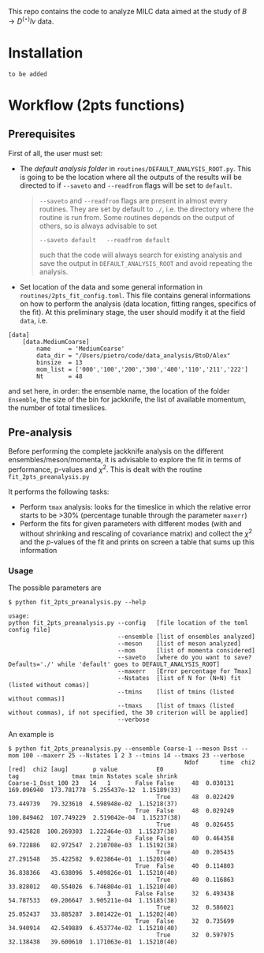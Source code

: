 This repo contains the code to analyze MILC data aimed at the study of $B\rightarrow D^{(\star)}l\nu$ data.

# Installation
`to be added`

# Workflow (2pts functions)

## Prerequisites
First of all, the user must set:
- The *default analysis folder* in `routines/DEFAULT_ANALYSIS_ROOT.py`. This is going to be the location where all the outputs of the results will be directed to if `--saveto` and `--readfrom` flags will be set to `default`. 
    
    > `--saveto` and `--readfrom` flags are present in almost every routines. They are set by default to `./`, i.e. the directory where the routine is run from.
    Some routines depends on the output of others, so is always advisable to set 
    > ```
    > --saveto default   --readfrom default 
    > ```
    > such that the code will always search for existing analysis and save the output in `DEFAULT_ANALYSIS_ROOT` and avoid repeating the analysis.

- Set location of the data and some general information in `routines/2pts_fit_config.toml`. This file contains general informations on how to perform the analysis (data location, fitting ranges, specifics of the fit). At this preliminary stage, the user should modify it at the field `data`, i.e.
```
[data]
    [data.MediumCoarse]
        name     = 'MediumCoarse'
        data_dir = "/Users/pietro/code/data_analysis/BtoD/Alex"
        binsize  = 13
        mom_list = ['000','100','200','300','400','110','211','222']
        Nt       = 48
```
and set here, in order: the ensemble name, the location of the folder `Ensemble`, the size of the bin for jackknife, the list of available momentum, the number of total timeslices.


## Pre-analysis
Before performing the complete jackknife analysis on the different ensembles/meson/momenta, it is advisable to explore the fit in terms of performance, p-values and $\chi^2$. This is dealt with the routine `fit_2pts_preanalysis.py`

It performs the following tasks:
- Perform `tmax` analysis: looks for the timeslice in which the relative error starts to be >30% (percentage tunable through the parameter `maxerr`) 
- Perform the fits for given parameters with different modes (with and without shrinking and rescaling of covariance matrix) and collect the $\chi^2$ and the $p$-values of the fit and prints on screen a table that sums up this information

### Usage
The possible parameters are
```
$ python fit_2pts_preanalysis.py --help

usage: 
python fit_2pts_preanalysis.py --config   [file location of the toml config file]         
                               --ensemble [list of ensembles analyzed]                    
                               --meson    [list of meson analyzed]                        
                               --mom      [list of momenta considered]
                               --saveto   [where do you want to save? Defaults='./' while 'default' goes to DEFAULT_ANALYSIS_ROOT]                     
                               --maxerr   [Error percentage for Tmax]                     
                               --Nstates  [list of N for (N+N) fit (listed without comas)]
                               --tmins    [list of tmins (listed without commas)]
                               --tmaxs    [list of tmaxs (listed without commas), if not specified, the 30 criterion will be applied]
                               --verbose
```


An example is 
```
$ python fit_2pts_preanalysis.py --ensemble Coarse-1 --meson Dsst --mom 100 --maxerr 25 --Nstates 1 2 3 --tmins 14 --tmaxs 23 --verbose
                                                  Ndof      time  chi2 [red]  chi2 [aug]       p value           E0
tag               tmax tmin Nstates scale shrink                                                                   
Coarse-1_Dsst_100 23   14   1       False False     48  0.030131  169.096940  173.781778  5.255437e-12  1.15189(33)
                                          True      48  0.022429   73.449739   79.323610  4.598948e-02  1.15218(37)
                                    True  False     48  0.029249  100.849462  107.749229  2.519042e-04  1.15237(38)
                                          True      48  0.026455   93.425828  100.269303  1.222464e-03  1.15237(38)
                            2       False False     40  0.464358   69.722886   82.972547  2.210708e-03  1.15192(38)
                                          True      40  0.205435   27.291548   35.422582  9.023864e-01  1.15203(40)
                                    True  False     40  0.114803   36.838366   43.638096  5.409826e-01  1.15210(40)
                                          True      40  0.116863   33.828012   40.554026  6.746804e-01  1.15210(40)
                            3       False False     32  6.493438   54.787533   69.206647  3.905211e-04  1.15185(38)
                                          True      32  0.586021   25.052437   33.885287  3.801422e-01  1.15202(40)
                                    True  False     32  0.735699   34.940914   42.549889  6.453774e-02  1.15210(40)
                                          True      32  0.597975   32.138438   39.600610  1.171063e-01  1.15210(40)
```
